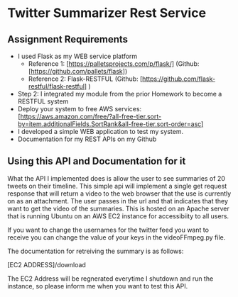 # Twitter Summarizer Rest Service

## Assignment Requirements

* I used Flask as my WEB service platform
  * Reference 1:  [https://palletsprojects.com/p/flask/] (Github:  [https://github.com/pallets/flask])
  * Reference 2:  Flask-RESTFUL  (Github:  [https://github.com/flask-restful/flask-restful] )
* Step 2:  I integrated my module from the prior Homework to become a RESTFUL system
* Deploy your system to free AWS services:  [https://aws.amazon.com/free/?all-free-tier.sort-by=item.additionalFields.SortRank&all-free-tier.sort-order=asc]
* I developed a simple WEB application to test my system.
* Documentation for my REST APIs on my Github

## Using this API and Documentation for it

What the API I implemented does is allow the user to see summaries of 20 tweets on their timeline. This simple api will implement a single get request response that will return a video to the web browser that the use is currently on as an attachment. The user passes in the url and that indicates that they want to get the video of the summaries. This is hosted on an Apache server that is running Ubuntu on an AWS EC2 instance for accessibiity to all users.

If you want to change the usernames for the twitter feed you want to receive you can change the value of your keys in the videoFFmpeg.py file.

The documentation for retreiving the summary is as follows:

[EC2 ADDRESS]/download

The EC2 Address will be regnerated everytime I shutdown and run the instance, so please inform me when you want to test this API.
